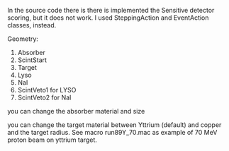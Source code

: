 In the source code there is there is implemented the Sensitive detector scoring, but it does not work.
I used SteppingAction and EventAction classes, instead.

Geometry:
1) Absorber
2) ScintStart
3) Target
4) Lyso
5) NaI
6) ScintVeto1 for LYSO
7) ScintVeto2 for NaI

you can change the absorber material and size

you can change the target material between Yttrium (default) and copper and the target radius.
See macro run89Y_70.mac as example of 70 MeV proton beam on yttrium target. 
